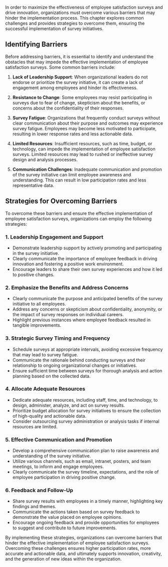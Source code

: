 
In order to maximize the effectiveness of employee satisfaction surveys and drive innovation, organizations must overcome various barriers that may hinder the implementation process. This chapter explores common challenges and provides strategies to overcome them, ensuring the successful implementation of survey initiatives.

**Identifying Barriers**
------------------------

Before addressing barriers, it is essential to identify and understand the obstacles that may impede the effective implementation of employee satisfaction surveys. Some common barriers include:

1. **Lack of Leadership Support**: When organizational leaders do not endorse or prioritize the survey initiative, it can create a lack of engagement among employees and hinder its effectiveness.

2. **Resistance to Change**: Some employees may resist participating in surveys due to fear of change, skepticism about the benefits, or concerns about the confidentiality of their responses.

3. **Survey Fatigue**: Organizations that frequently conduct surveys without clear communication about their purpose and outcomes may experience survey fatigue. Employees may become less motivated to participate, resulting in lower response rates and less actionable data.

4. **Limited Resources**: Insufficient resources, such as time, budget, or technology, can impede the implementation of employee satisfaction surveys. Limited resources may lead to rushed or ineffective survey design and analysis processes.

5. **Communication Challenges**: Inadequate communication and promotion of the survey initiative can limit employee awareness and understanding. This can result in low participation rates and less representative data.

**Strategies for Overcoming Barriers**
--------------------------------------

To overcome these barriers and ensure the effective implementation of employee satisfaction surveys, organizations can employ the following strategies:

### 1. **Leadership Engagement and Support**

* Demonstrate leadership support by actively promoting and participating in the survey initiative.
* Clearly communicate the importance of employee feedback in driving innovation and fostering a positive work environment.
* Encourage leaders to share their own survey experiences and how it led to positive changes.

### 2. **Emphasize the Benefits and Address Concerns**

* Clearly communicate the purpose and anticipated benefits of the survey initiative to all employees.
* Address any concerns or skepticism about confidentiality, anonymity, or the impact of survey responses on individual careers.
* Highlight previous instances where employee feedback resulted in tangible improvements.

### 3. **Strategic Survey Timing and Frequency**

* Schedule surveys at appropriate intervals, avoiding excessive frequency that may lead to survey fatigue.
* Communicate the rationale behind conducting surveys and their relationship to ongoing organizational changes or initiatives.
* Ensure sufficient time between surveys for thorough analysis and action planning based on the collected data.

### 4. **Allocate Adequate Resources**

* Dedicate adequate resources, including staff, time, and technology, to design, administer, analyze, and act on survey results.
* Prioritize budget allocation for survey initiatives to ensure the collection of high-quality and actionable data.
* Consider outsourcing survey administration or analysis tasks if internal resources are limited.

### 5. **Effective Communication and Promotion**

* Develop a comprehensive communication plan to raise awareness and understanding of the survey initiative.
* Utilize various channels, such as email, intranet, posters, and team meetings, to inform and engage employees.
* Clearly communicate the survey timeline, expectations, and the role of employee participation in driving positive change.

### 6. **Feedback and Follow-Up**

* Share survey results with employees in a timely manner, highlighting key findings and themes.
* Communicate the actions taken based on survey feedback to demonstrate the value placed on employee opinions.
* Encourage ongoing feedback and provide opportunities for employees to suggest and contribute to future improvements.

By implementing these strategies, organizations can overcome barriers that hinder the effective implementation of employee satisfaction surveys. Overcoming these challenges ensures higher participation rates, more accurate and actionable data, and ultimately supports innovation, creativity, and the generation of new ideas within the organization.

